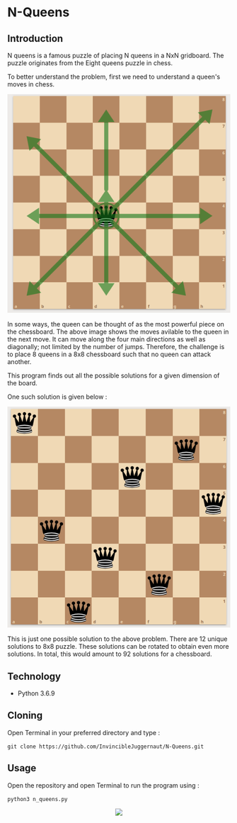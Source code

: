 # N-Queens

<h2>Introduction</h2>
<p>N queens is a famous puzzle of placing N queens in a NxN gridboard. The puzzle originates from the Eight queens puzzle in chess.</p>
<p>To better understand the problem, first we need to understand a queen's moves in chess.</p>
<p align="center">
  <img src="Assets/Queens - moves.png">
  </p>
<p>In some ways, the queen can be thought of as the most powerful piece on the chessboard. The above image shows the moves avilable to the queen in the next move. It can move along the four main directions as well as diagonally; not limited by the number of jumps. Therefore, the challenge is to place 8 queens in a 8x8 chessboard such that no queen can attack another.</p>

<p>This program finds out all the possible solutions for a given dimension of the board.</p>


<p>One such solution is given below : </p>
<p align="center">
  <img src="Assets/8-Queens.png">
  </p> 
<p> This is just one possible solution to the above problem. There are 12 unique solutions to 8x8 puzzle. These solutions can be rotated to obtain even more solutions. In total, this would amount to 92 solutions for a chessboard.</p>

<h2>Technology</h2>
<ul type="disc">
  <li>Python 3.6.9</li>
  </ul>

<h2>Cloning</h2>
<p>Open Terminal in your preferred directory and type :</p>

```
git clone https://github.com/InvincibleJuggernaut/N-Queens.git
```

<h2>Usage</h2>
<p>Open the repository and open Terminal to run the program using :</p>

```
python3 n_queens.py
````
<p align="center">
  <img src="Assets/N-Queens_in_action.png">
  </p>



